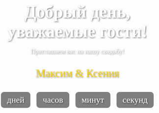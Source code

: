 <!DOCTYPE html>
<html lang="ru">
<head>
    <meta charset="UTF-8">
    <meta name="viewport" content="width=device-width, initial-scale=1.0">
    <title>Свадьба Максима и Ксении</title>
    <style>
        body {
            font-family: 'Playfair Display', serif;
            margin: 0;
            padding: 0;
            color: #5a4a42;
            scroll-behavior: smooth;
        }
        section {
            height: 100vh;
            display: flex;
            justify-content: center;
            align-items: center;
            flex-direction: column;
            text-align: center;
            padding: 20px;
            background-size: cover;
            background-position: center;
            background-attachment: fixed; /* Фиксированный фон */
        }
        .hero {
            background-image: url('https://img.freepik.com/premium-photo/lettering-spring-with-white-flowers-grey-background_76790-195.jpg?w=740'); /* Замените на свадебный фон */
            color: white;
            text-shadow: 2px 2px 4px rgba(0, 0, 0, 0.5);
        }
        .hero h1 {
            font-size: 4em;
            margin: 0;
        }
        .hero p {
            font-size: 1.5em;
            margin: 20px 0;
        }
        .names {
            font-size: 2.5em;
            color: #ffd700;
            margin: 20px 0;
        }
        .countdown {
            display: flex;
            gap: 20px;
            margin-top: 20px;
        }
        .countdown div {
            font-size: 2em;
            background-color: rgba(0, 0, 0, 0.5);
            padding: 10px 20px;
            border-radius: 10px;
        }
        .details {
            background-image: url('https://img.freepik.com/premium-photo/flowers-composition-fresh-eucalyptus-leaves-cotton-flowers-light-background-banner_114589-468.jpg?w=1800'); /* Замените на второй фон */
            color: white;
            text-shadow: 2px 2px 4px rgba(0, 0, 0, 0.5);
        }
        .details h2 {
            font-size: 2.5em;
            color: #ffd700;
        }
        .details p {
            font-size: 1.2em;
            line-height: 1.6;
        }
        .details img {
            width: 300px;
            border-radius: 10px;
            margin: 20px 0;
            border: 5px solid white;
            box-shadow: 0 4px 10px rgba(0, 0, 0, 0.2);
        }
        .dress-code {
            font-style: italic;
            color: #ffd700;
        }
        .confirmation {
            font-weight: bold;
            color: white;
        }
    </style>
    <link href="https://fonts.googleapis.com/css2?family=Playfair+Display:wght@400;700&display=swap" rel="stylesheet">
</head>
<body>
    <!-- Первая секция: Приглашение -->
    <section class="hero">
        <h1>Добрый день, уважаемые гости!</h1>
        <p>Приглашаем вас на нашу  свадьбу!</p>
        <div class="names">Максим & Ксения</div>
        <div class="countdown" id="countdown">
            <div><span id="days"></span>  дней</div>
            <div><span id="hours"></span>  часов</div>
            <div><span id="minutes"></span>  минут</div>
            <div><span id="seconds"></span>  секунд</div>
        </div>
    </section>

    <!-- Вторая секция: Детали мероприятия -->
    <section class="details">
        <h2>Место проведения</h2>
        <p>Город Екатеринбург, 08.08.2025 года</p>
        <p>ЗАГС Пышма, время 10:00</p>
        <img src="https://sun9-3.userapi.com/impg/Zt7zJLILuZ3PTcjewTXgs-D7O1fm1ddo8Qz7CA/LsWMeWx-wHI.jpg?size=1178x1472&quality=96&sign=f58128b133f0b39eab30497e169976d6&type=album> <!-- Замените на ваше фото -->
        <p class="dress-code">Дресс-код: При выборе одежды придерживаемся постельных тонов.</p>
        <p class="confirmation">Пожалуйста, сообщите о своем присутствии до 01.03.2025 года.</p>
        <img src="https://sun9-55.userapi.com/impg/uPWA1ZWxK4Egjtev0ysN-OAoNxv5PXU_j8rRSA/V6XaCjUNL6w.jpg?size=719x960&quality=96&sign=d9cf3127fe18e706f953ce93d0d351ec&type=album"> <!-- Замените на ваше фото -->
        <h2>Ждем вас на свадьбе!</h2>
    </section>

    <script>
        // Таймер до свадьбы
        const weddingDate = new Date('2025-08-08T10:00:00').getTime();

        function updateCountdown() {
            const now = new Date().getTime();
const timeLeft = weddingDate - now;

            const days = Math.floor(timeLeft / (1000 * 60 * 60 * 24));
            const hours = Math.floor((timeLeft % (1000 * 60 * 60 * 24)) / (1000 * 60 * 60));
            const minutes = Math.floor((timeLeft % (1000 * 60 * 60)) / (1000 * 60));
            const seconds = Math.floor((timeLeft % (1000 * 60)) / 1000);

            document.getElementById('days').innerText = days;
            document.getElementById('hours').innerText = hours;
            document.getElementById('minutes').innerText = minutes;
            document.getElementById('seconds').innerText = seconds;

            if (timeLeft < 0) {
                clearInterval(interval);
                document.getElementById('countdown').innerHTML = "<div>Свадьба началась!</div>";
            }
        }

        const interval = setInterval(updateCountdown, 1000);
        updateCountdown();
    </script>
</body>
</html>
